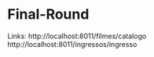 # Final-Round

Links:  http://localhost:8011/filmes/catalogo
        http://localhost:8011/ingressos/ingresso
        
